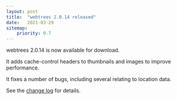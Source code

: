 ```yaml
---
layout: post
title:  "webtrees 2.0.14 released"
date:   2021-03-29
sitemap:
    priority: 0.7
---
```


webtrees 2.0.14 is now available for download.

It adds cache-control headers to thumbnails and images to improve performance.

It fixes a number of bugs, including several relating to location data.

 
See the [change log](https://github.com/fisharebest/webtrees/compare/2.0.13...2.0.14) for details.
